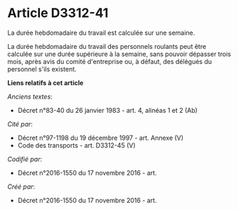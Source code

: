 # Article D3312-41

La durée hebdomadaire du travail est calculée sur une semaine.

La durée hebdomadaire du travail des personnels roulants peut être calculée sur une durée supérieure à la semaine, sans
pouvoir dépasser trois mois, après avis du comité d'entreprise ou, à défaut, des délégués du personnel s'ils existent.

**Liens relatifs à cet article**

_Anciens textes_:

  - Décret n°83-40 du 26 janvier 1983 - art. 4, alinéas 1 et 2 (Ab)

_Cité par_:

  - Décret n°97-1198 du 19 décembre 1997 - art. Annexe (V)
  - Code des transports - art. D3312-45 (V)

_Codifié par_:

  - Décret n°2016-1550 du 17 novembre 2016 - art.

_Créé par_:

  - Décret n°2016-1550 du 17 novembre 2016 - art.
